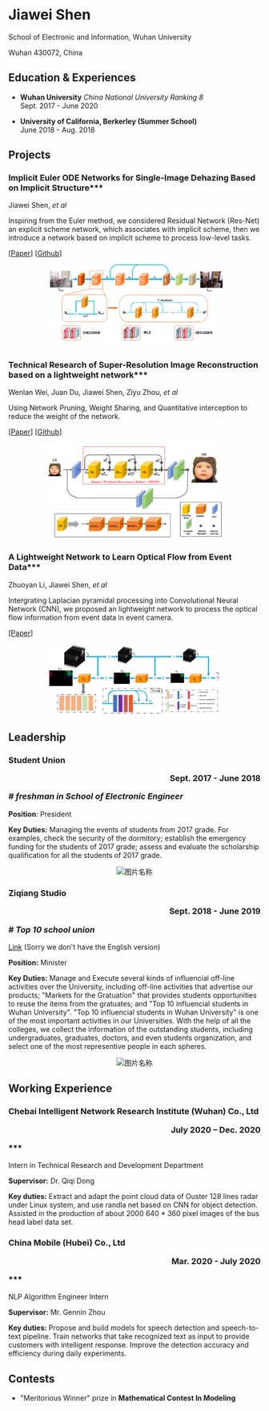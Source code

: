 # Jiawei Shen

School of Electronic and Information, Wuhan University

Wuhan 430072, China



## Education & Experiences

- **Wuhan University** *China National University Ranking 8* <br/>
Sept. 2017 - June 2020

- **University of California, Berkerley (Summer School)** <br/>
June 2018 - Aug. 2018

## Projects

<ProjectCard image="/projects/1.png" hideBorder=true>

  ### Implicit Euler ODE Networks for Single-Image Dehazing Based on Implicit Structure***

  Jiawei Shen, *et al*

 Inspiring from the Euler method, we considered Residual Network (Res-Net) an explicit scheme network, which associates with implicit scheme,
 then we introduce a network based on implicit scheme to process low-level tasks.


  [[Paper](https://openaccess.thecvf.com/content_CVPRW_2020/papers/w14/Shen_Implicit_Euler_ODE_Networks_for_Single-Image_Dehazing_CVPRW_2020_paper.pdf)]
  [[Github](https://github.com/Jiawei-Shen/MI-Net)]

  
  <div  align="center">    
  <img src="/article/MI.png" width = "70%" height = "7%0"  alt="图片名称" align=center/>
  </div>

</ProjectCard>


<ProjectCard hideBorder=true>

 ### Technical Research of Super-Resolution Image Reconstruction based on a lightweight network***

  Wenlan Wei, Juan Du, Jiawei Shen, Ziyu Zhou, *et al*

  Using Network Pruning, Weight Sharing, and Quantitative interception to reduce the weight of the network.

  [[Paper](https://ieeexplore.ieee.org/abstract/document/9045996)]
  [[Github](https://github.com/weiwenlan/Mobile-Lightweight-Super-Resolution-Construction-System)]

  
  <div  align="center">    
  <img src="/article/SR.png" width = "70%" height = "7%0"  alt="图片名称" align=center/>
  </div>


</ProjectCard>


<ProjectCard hideBorder=true>

  ### A Lightweight Network to Learn Optical Flow from Event Data***

  Zhuoyan Li, Jiawei Shen, *et al*

  Intergrating Laplacian pyramidal processing into Convolutional Neural Network (CNN), we proposed an lightweight network to process the optical flow
  information from event data in event camera.

  [[Paper](/article/ICPR20_2424_FI.pdf)]

  <div  align="center">    
  <img src="/article/Event.png" width = "70%" height = "7%0"  alt="图片名称" align=center/>
  </div>
  


</ProjectCard>


## Leadership

<ProjectCard hideBorder=true>

  ### Student Union  <p align="right">Sept. 2017 - June 2018</p> *# freshman in School of Electronic Engineer*
  
  **Position**: President  

  **Key Duties:**  Managing the events of students from 2017 grade. For examples, check the security of the dormitory; establish the emergency funding for the students of 2017 grade; assess and evaluate the scholarship qualification for all the students of 2017 grade. 
  
  <div  align="center">    
  <img src="/article/student union.png" width = "70%" height = "7%0"  alt="图片名称" align=center/>
  </div>

</ProjectCard>

<ProjectCard hideBorder=true>

  ### Ziqiang Studio  <p align="right">Sept. 2018 - June 2019</p> *# Top 10 school union*
  [Link](https://www.ziqiang.net.cn/#index) (Sorry we don't have the English version)

  **Position:** Minister  

  **Key Duties:** Manage and Execute several kinds of influencial off-line activities over the University, including off-line activities that advertise our products; "Markets for the Gratuation" that provides students opportunities to reuse the items from the gratuates; and "Top 10 influencial students in Wuhan University". "Top 10 influencial students in Wuhan University" is one of the most important activities in our Universities. With the help of all the colleges, we collect the information of the outstanding students, including undergraduates, graduates, doctors, and even students organization, and select one of the most representive people in each spheres. 
  
  <div  align="center">    
  <img src="/article/ziqiang.png" width = "70%" height = "7%0"  alt="图片名称" align=center/>
  </div>

</ProjectCard>

## Working Experience

<ProjectCard hideBorder=true>

  ### Chebai Intelligent Network Research Institute (Wuhan) Co., Ltd   <p align="right">July 2020 – Dec. 2020</p>***  

  Intern in Technical Research and Development Department 

  **Supervisor:** Dr. Qiqi Dong

  **Key duties:** Extract and adapt the point cloud data of Ouster 128 lines radar under Linux system, and use randla net based on CNN for object detection. Assisted in the production of about 2000 640 * 360 pixel images of the bus head label data set.  

</ProjectCard>

<ProjectCard hideBorder=true>

  ### China Mobile (Hubei) Co., Ltd    <p align="right"> Mar. 2020 - July 2020</p>***

  NLP Algorithm Engineer Intern 

  **Supervisor:** Mr. Gennin Zhou

  **Key duties:** Propose and build models for speech detection and speech-to-text pipeline. Train networks that take recognized text as input to provide customers with intelligent response. Improve the detection accuracy and efficiency during daily experiments.

</ProjectCard>


## Contests

- "Meritorious Winner" prize in **Mathematical Contest In Modeling**
